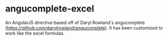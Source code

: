 # angucomplete-excel
An AngularJS directive based off of Daryl Rowland's angucomplete (https://github.com/darylrowland/angucomplete). It has been customized to work like the excel formulas.
